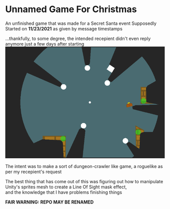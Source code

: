 # Unnamed Game For Christmas
 An unfinished game that was made for a Secret Santa event
 Supposedly Started on **11/23/2021** as given by message timestamps  

 ...thankfully, to some degree, the intended recepient didn't even reply anymore just a few days after starting
![Screenshot of Said Game](/screenshot.png)

The intent was to make a sort of dungeon-crawler like game, a roguelike as per my recepient's request   

The best thing that has come out of this was figuring out how to manipulate Unity's sprites mesh to create a Line Of Sight mask effect,  
and the knowledge that I have problems finishing things

**FAIR WARNING: REPO MAY BE RENAMED**

